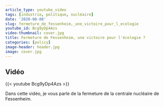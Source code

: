 ```yaml
---
article_type: youtube_video
tags: [industrie, politique, nucléaire]
date: '2020-08-08'
slug: fermeture_de_fessenheim,_une_victoire_pour_l_ecologie
youtube_id: Bcg9yDp4Azs
video-thumbnail: cover.jpg
title: Fermeture de Fessenheim, une victoire pour l'écologie ?
categories: [policy]
image-header: header.jpg
image: cover.jpg
---
```


## Vidéo

{{< youtube Bcg9yDp4Azs >}}

Dans cette vidéo, je vous parle de la fermeture de la centrale nucléaire de Fessenheim.